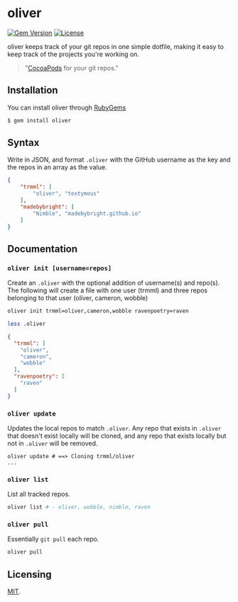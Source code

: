 oliver
======

[![Gem Version](http://img.shields.io/gem/v/oliver.svg)](https://rubygems.org/gems/oliver)
[![License](http://img.shields.io/:license-mit-blue.svg)](http://probablyjosh.mit-license.org)

oliver keeps track of your git repos in one simple dotfile, making it easy to keep track of the projects you're working on.

> "[CocoaPods](http://cocoapods.org/) for your git repos."

Installation
------------

You can install oliver through [RubyGems](https://rubygems.org/gems/oliver)

```bash
$ gem install oliver
```

Syntax
-------

Write in JSON, and format `.oliver` with the GitHub username as the key and the repos in an array as the value.

```json
{
	"trmml": [
		"oliver", "textymous"
	],
	"madebybright": [
		"Nimble", "madebybright.github.io"
	]
}
```

Documentation
-------------

### `oliver init [username=repos]`

Create an `.oliver` with the optional addition of username(s) and repo(s). The following will create a file with one user (trmml) and three repos belonging to that user (oliver, cameron, wobble)

```bash
oliver init trmml=oliver,cameron,wobble ravenpoetry=raven

less .oliver
```

```json
{
  "trmml": [
    "oliver",
    "cameron",
    "wobble"
  ],
  "ravenpoetry": [
    "raven"
  ]
}
```

### `oliver update`

Updates the local repos to match `.oliver`. Any repo that exists in `.oliver` that doesn't exist locally will be cloned, and any repo that exists locally but not in `.oliver` will be removed.

```
oliver update # ==> Cloning trmml/oliver
...
```

### `oliver list`

List all tracked repos.

```bash
oliver list # - oliver, wobble, nimble, raven
```

### `oliver pull`

Essentially `git pull` each repo.

```bash
oliver pull
```

Licensing
---------
[MIT](LICENSE).
